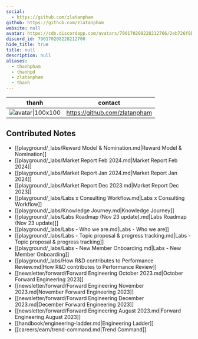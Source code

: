 ```yaml
---
social: 
  - https://github.com/zlatanpham
github: https://github.com/zlatanpham
website: null
avatar: https://cdn.discordapp.com/avatars/790170208228212766/2eb726f8baa632a90eb7600fabd804d8?size=1024
discord_id: 790170208228212700
hide_title: true
title: null
description: null
aliases: 
  - thanhpham
  - thanhpd
  - zlatanpham
  - thanh
---
```

<div class="profile"/>

| thanh                                                                                                                | contact                       |
| -------------------------------------------------------------------------------------------------------------------- | ----------------------------- |
| ![avatar\|100x100](https://cdn.discordapp.com/avatars/790170208228212766/2eb726f8baa632a90eb7600fabd804d8?size=1024) | https://github.com/zlatanpham |

## Contributed Notes

- [[playground/_labs/Reward Model & Nomination.md|Reward Model & Nomination]]
- [[playground/_labs/Market Report Feb 2024.md|Market Report Feb 2024]]
- [[playground/_labs/Market Report Jan 2024.md|Market Report Jan 2024]]
- [[playground/_labs/Market Report Dec 2023.md|Market Report Dec 2023]]
- [[playground/_labs/Labs x Consulting Workflow.md|Labs x Consulting Workflow]]
- [[playground/_labs/Knowledge Journey.md|Knowledge Journey]]
- [[playground/_labs/Labs Roadmap (Nov 23 update).md|Labs Roadmap (Nov 23 update)]]
- [[playground/_labs/Labs - Who we are.md|Labs - Who we are]]
- [[playground/_labs/Labs - Topic proposal & progress tracking.md|Labs - Topic proposal & progress tracking]]
- [[playground/_labs/Labs - New Member Onboarding.md|Labs - New Member Onboarding]]
- [[playground/_labs/How R&D contributes to Performance Review.md|How R&D contributes to Performance Review]]
- [[newsletter/forward/Forward Engineering October 2023.md|October Forward Engineering 2023]]
- [[newsletter/forward/Forward Engineering November 2023.md|November Forward Engineering 2023]]
- [[newsletter/forward/Forward Engineering December 2023.md|December Forward Engineering 2023]]
- [[newsletter/forward/Forward Engineering August 2023.md|Forward Engineering August 2023]]
- [[handbook/engineering-ladder.md|Engineering Ladder]]
- [[careers/earn/trend-command.md|Trend Command]]